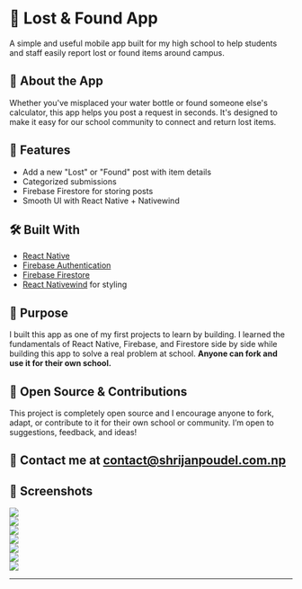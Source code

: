 # 🧢 Lost & Found App

A simple and useful mobile app built for my high school to help students and staff easily report lost or found items around campus.

## 📱 About the App

Whether you've misplaced your water bottle or found someone else's calculator, this app helps you post a request in seconds. It's designed to make it easy for our school community to connect and return lost items.

## 🔧 Features

- Add a new "Lost" or "Found" post with item details  
- Categorized submissions  
- Firebase Firestore for storing posts  
- Smooth UI with React Native + Nativewind  

## 🛠 Built With

- [React Native](https://reactnative.dev/)  
- [Firebase Authentication](https://firebase.google.com/docs/auth)  
- [Firebase Firestore](https://firebase.google.com/docs/firestore)  
- [React Nativewind](https://www.nativewind.dev/) for styling  

## 🎯 Purpose

I built this app as one of my first projects to learn by building. I learned the fundamentals of React Native, Firebase, and Firestore side by side while building this app to solve a real problem at school. **Anyone can fork and use it for their own school.**

## 🤝 Open Source & Contributions

This project is completely open source and I encourage anyone to fork, adapt, or contribute to it for their own school or community. I’m open to suggestions, feedback, and ideas!

📩 Contact me at **[contact@shrijanpoudel.com.np](mailto:contact@shrijanpoudel.com.np)**  
---

## 📸 Screenshots

![](photos/IMG_1589.jpg)  
![](photos/IMG_1887.jpg)  
![](photos/IMG_1888.jpg)  
![](photos/IMG_1889.jpg)  
![](photos/IMG_1890.jpg)  
![](photos/IMG_1891.jpg)  
![](photos/IMG_1892.jpg)  


---

